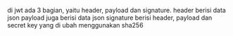 di jwt ada 3 bagian, yaitu header, payload dan signature.
header berisi data json
payload juga berisi data json
signature berisi header, payload dan secret key yang di ubah menggunakan sha256
